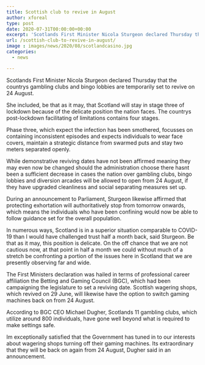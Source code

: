 ```yaml
---
title: Scottish club to revive in August
author: xforeal 
type: post
date: 2020-07-31T00:00:00+00:00
excerpt: 'Scotlands First Minister Nicola Sturgeon declared Thursday that the countrys gambling clubs and bingo lobbies are temporarily set to revive on 24 August '
url: /scottish-club-to-revive-in-august/
image : images/news/2020/08/scotlandcasino.jpg
categories:
  - news

---
```

Scotlands First Minister Nicola Sturgeon declared Thursday that the countrys gambling clubs and bingo lobbies are temporarily set to revive on 24 August. 

She included, be that as it may, that Scotland will stay in stage three of lockdown because of the delicate position the nation faces. The countrys post-lockdown facilitating of limitations contains four stages. 

Phase three, which expect the infection has been smothered, focusses on containing inconsistent episodes and expects individuals to wear face covers, maintain a strategic distance from swarmed puts and stay two meters separated openly. 

While demonstrative reviving dates have not been affirmed meaning they may even now be changed should the administration choose there hasnt been a sufficient decrease in cases the nation over gambling clubs, bingo lobbies and diversion arcades will be allowed to open from 24 August, if they have upgraded cleanliness and social separating measures set up. 

During an announcement to Parliament, Sturgeon likewise affirmed that protecting exhortation will authoritatively stop from tomorrow onwards, which means the individuals who have been confining would now be able to follow guidance set for the overall population. 

In numerous ways, Scotland is in a superior situation comparable to COVID-19 than I would have challenged trust half a month back, said Sturgeon. Be that as it may, this position is delicate. On the off chance that we are not cautious now, at that point in half a month we could without much of a stretch be confronting a portion of the issues here in Scotland that we are presently observing far and wide. 

The First Ministers declaration was hailed in terms of professional career affiliation the Betting and Gaming Council (BGC), which had been campaigning the legislature to set a reviving date. Scottish wagering shops, which revived on 29 June, will likewise have the option to switch gaming machines back on from 24 August. 

According to BGC CEO Michael Dugher, Scotlands 11 gambling clubs, which utilize around 800 individuals, have gone well beyond what is required to make settings safe. 

Im exceptionally satisfied that the Government has tuned in to our interests about wagering shops turning off their gaming machines. Its extraordinary that they will be back on again from 24 August, Dugher said in an announcement.